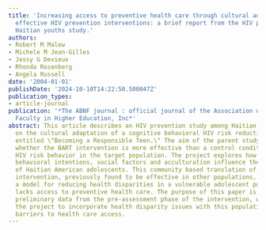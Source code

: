 ```yaml
---
title: 'Increasing access to preventive health care through cultural adaptation of
  effective HIV prevention interventions: a brief report from the HIV prevention in
  Haitian youths study.'
authors:
- Robert M Malow
- Michele M Jean-Gilles
- Jessy G Devieux
- Rhonda Rosenberg
- Angela Russell
date: '2004-01-01'
publishDate: '2024-10-10T14:22:50.500047Z'
publication_types:
- article-journal
publication: '*The ABNF journal : official journal of the Association of Black Nursing
  Faculty in Higher Education, Inc*'
abstract: This article describes an HIV prevention study among Haitian youths, based
  on the cultural adaptation of a cognitive behavioral HIV risk reduction intervention
  entitled \"Becoming a Responsible Teen.\" The aim of the parent study is to evaluate
  whether the BART intervention is more effective than a control condition in reducing
  HIV risk behavior in the target population. The project explores how self-efficacy,
  behavioral intentions, social factors and acculturation influence the risk behavior
  of Haitian American adolescents. This community based translation of a risk reduction
  intervention, previously found to be effective in other populations, can serve as
  a model for reducing health disparities in a vulnerable adolescent population that
  lacks access to preventive health care. The purpose of this paper is to present
  preliminary data from the pre-assessment phase of the intervention, which enabled
  the project to incorporate health disparity issues with this population and address
  barriers to health care access.
---
```

